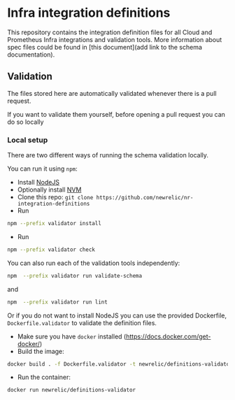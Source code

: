 # Infra integration definitions

This repository contains the integration definition files for all Cloud and Prometheus Infra integrations and validation tools.
More information about spec files could be found in [this document](add link to the schema documentation).

## Validation

The files stored here are automatically validated whenever there is a pull request.

If you want to validate them yourself, before opening a pull request you can do so locally

### Local setup

There are two different ways of running the schema validation locally.

You can run it using `npm`:

- Install [NodeJS](https://nodejs.org/en/)
- Optionally install [NVM](https://github.com/nvm-sh/nvm)
- Clone this repo: `git clone https://github.com/newrelic/nr-integration-definitions`
- Run

```sh
npm --prefix validator install
```

- Run

```sh
npm --prefix validator check
```

You can also run each of the validation tools independently:

```sh
npm  --prefix validator run validate-schema
```

and

```sh
npm  --prefix validator run lint
```

Or if you do not want to install NodeJS you can use the provided Dockerfile, `Dockerfile.validator` to validate the definition files.

- Make sure you have `docker` installed (https://docs.docker.com/get-docker/)
- Build the image:

```sh
docker build . -f Dockerfile.validator -t newrelic/definitions-validator
```

- Run the container:
  
```sh
docker run newrelic/definitions-validator
```
